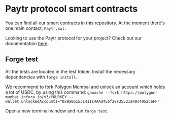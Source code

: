 # Paytr protocol smart contracts

You can find all our smart contracts in this repository.
At the moment there's one main contact, `Paytr.sol`.

Looking to use the Paytr protocol for your project? Check out our documentation [here](https://paytr.gitbook.io/product-docs/).

## Forge test

All the tests are located in the test folder.
Install the necessary dependencies with `forge install`.

We recommend to fork Polygon Mumbai and unlock an account which holds a lot of USDC, by using this command:
`ganache --fork https://polygon-mumbai.infura.io/v3/YOURKEY --wallet.unlockedAccounts="0x9a06153141114AAd45bf28F35521a40c4952C6FF"`

Open a new terminal window and run `forge test`.